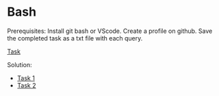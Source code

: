# Bash

Prerequisites: Install git bash or VScode. Create a profile on github. Save the completed task as a txt file with each query.

[Task](https://drive.google.com/drive/folders/1q8EgI33I2R0pO_zAtnvemAPICsV3Ig5j?usp=sharing)

Solution:
- [Task 1]()
- [Task 2]()